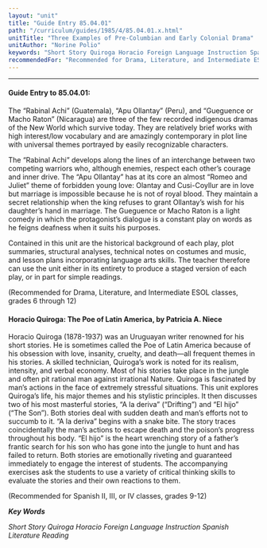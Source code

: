 ```yaml
---
layout: "unit"
title: "Guide Entry 85.04.01"
path: "/curriculum/guides/1985/4/85.04.01.x.html"
unitTitle: "Three Examples of Pre-Columbian and Early Colonial Drama"
unitAuthor: "Norine Polio"
keywords: "Short Story Quiroga Horacio Foreign Language Instruction Spanish Literature Reading"
recommendedFor: "Recommended for Drama, Literature, and Intermediate ESOL classes, grades 6 through 12"
---
```

<body>
<hr/>
 <h4>
  Guide Entry to 85.04.01:
 </h4>
 The “Rabinal Achi” (Guatemala), “Apu Ollantay” (Peru), and “Gueguence or Macho Raton” (Nicaragua) are three of the few recorded indigenous dramas of the New World which survive today. They are relatively brief works with high interest/low vocabulary and are amazingly contemporary in plot line with universal themes portrayed by easily recognizable characters.
 <p>
  The “Rabinal Achi” develops along the lines of an interchange between two competing warriors who, although enemies, respect each other’s courage and inner drive. The “Apu Ollantay” has at its core an almost “Romeo and Juliet” theme of forbidden young love: Olantay and Cusi-Coyllur are in love but marriage is impossible because he is not of royal blood. They maintain a secret relationship when the king refuses to grant Ollantay’s wish for his daughter’s hand in marriage. The Gueguence or Macho Raton is a light comedy in which the protagonist’s dialogue is a constant play on words as he feigns deafness when it suits his purposes.
 </p>
 <p>
  Contained in this unit are the historical background of each play, plot summaries, structural analyses, technical notes on costumes and music, and lesson plans incorporating language arts skills. The teacher therefore can use the unit either in its entirety to produce a staged version of each play, or in part for simple readings.
 </p>
 <p>
  (Recommended for Drama, Literature, and Intermediate ESOL classes, grades 6 through 12)
 </p>
<h4>
  Horacio Quiroga: The Poe of Latin America, by Patricia A. Niece
 </h4>
 Horacio Quiroga (1878-1937) was an Uruguayan writer renowned for his short stories. He is sometimes called the Poe of Latin America because of his obsession with love, insanity, cruelty, and death—all frequent themes in his stories. A skilled technician, Quiroga’s work is noted for its realism, intensity, and verbal economy. Most of his stories take place in the jungle and often pit rational man against irrational Nature. Quiroga is fascinated by man’s actions in the face of extremely stressful situations. This unit explores Quiroga’s life, his major themes and his stylistic principles. It then discusses two of his most masterful stories, “A la deriva” (“Drifting”) and “El hijo” (“The Son”). Both stories deal with sudden death and man’s efforts not to succumb to it. “A la deriva” begins with a snake bite. The story traces coincidentally the man’s actions to escape death and the poison’s progress throughout his body. “El hijo” is the heart wrenching story of a father’s frantic search for his son who has gone into the jungle to hunt and has failed to return. Both stories are emotionally riveting and guaranteed immediately to engage the interest of students. The accompanying exercises ask the students to use a variety of critical thinking skills to evaluate the stories and their own reactions to them.
 <p>
  (Recommended for Spanish II, III, or IV classes, grades 9-12)
 </p>
<p>
  <b>
   <i>
    Key Words
   </i>
  </b>
  <br/>
 </p>
 <p>
  <i>
   Short Story Quiroga Horacio Foreign Language Instruction Spanish Literature Reading
  </i>
 </p>

</body>
